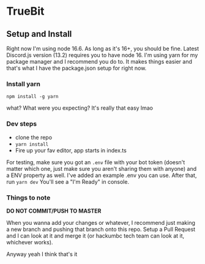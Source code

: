 # TrueBit 

## Setup and Install
Right now I'm using node 16.6. As long as it's 16+, you should be fine. Latest Discord.js version (13.2) requires you to have node 16. 
I'm using yarn for my package manager and I recommend you do to. It makes things easier and that's what I have the package.json setup for right now.

### Install yarn
```
npm install -g yarn
```
what? What were you expecting? It's really that easy lmao

### Dev steps
* clone the repo
* `yarn install`
* Fire up your fav editor, app starts in index.ts

For testing, make sure you got an `.env` file with your bot token (doesn't matter which one, just make sure you aren't sharing them with anyone) and a ENV property as well. I've added an example .env you can use. After that, run `yarn dev`
You'll see a "I'm Ready" in console.

### Things to note
**DO NOT COMMIT/PUSH TO MASTER**

When you wanna add your changes or whatever, I recommend just making a new branch and pushing that branch onto this repo. Setup a Pull Request and I can look at it and merge it (or hackumbc tech team can look at it, whichever works).

Anyway yeah I think that's it